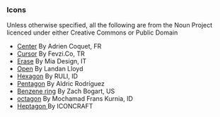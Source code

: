 
### Icons
Unless otherwise specified, all the following are from the Noun Project licenced under either Creative Commons or Public Domain
* [Center](https://thenounproject.com/search/?q=center&i=2445009) By Adrien Coquet, FR
* [Cursor](https://thenounproject.com/search/?q=cursor&i=183250) By Fevzi.Co, TR
* [Erase](https://thenounproject.com/search/?q=erase&i=3141445) By Mia Design, IT
* [Open](https://thenounproject.com/term/open/1509587/) By Landan Lloyd 
* [Hexagon](https://thenounproject.com/search/?q=hexagon&i=1220253) By RULI, ID 
* [Pentagon](https://thenounproject.com/search/?q=pentagon&i=775049) By Aldric Rodríguez  
* [Benzene ring](https://thenounproject.com/search/?q=benzene&i=3169911) By Zach Bogart, US  
* [octagon](https://thenounproject.com/search/?q=octagon&i=2713205) By Mochamad Frans Kurnia, ID  
* [Heptagon ](https://thenounproject.com/search/?q=heptagon&i=1007362) By ICONCRAFT 
